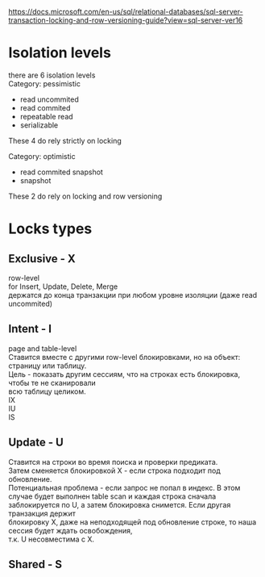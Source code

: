 https://docs.microsoft.com/en-us/sql/relational-databases/sql-server-transaction-locking-and-row-versioning-guide?view=sql-server-ver16  


# Isolation levels

there are 6 isolation levels  
Category: pessimistic  
 - read uncommited  
 - read commited  
 - repeatable read  
 - serializable  
 
These 4 do rely strictly on locking  
 
Category: optimistic  
 - read commited snapshot  
 - snapshot  
 
These 2 do rely on locking and row versioning  

# Locks types

## Exclusive - X
row-level  
for Insert, Update, Delete, Merge  
держатся до конца транзакции при любом уровне изоляции (даже read uncommited)  

## Intent  - I
page and table-level  
Ставится вместе с другими row-level блокировками, но на объект: страницу или таблицу.  
Цель - показать другим сессиям, что на строках есть блокировка, чтобы те не сканировали  
всю таблицу целиком.  
IX  
IU  
IS

## Update - U
Ставится на строки во время поиска и проверки предиката.  
Затем сменяется блокировкой X - если строка подходит под обновление.  
Потенциальная проблема - если запрос не попал в индекс. В этом случае будет выполнен table scan и
каждая строка сначала заблокируется по U, а затем блокировка снимется. Если другая транзакция держит  
блокировку X, даже на неподходящей под обновление строке, то наша сессия будет ждать освобождения,  
т.к. U несовместима с X.  

## Shared - S
## 
## 
## 
## 
## 
## 
## 
